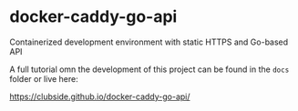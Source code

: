 # docker-caddy-go-api
Containerized development environment with static HTTPS and Go-based API

A full tutorial omn the development of this project can be found in the `docs` folder or live here:

https://clubside.github.io/docker-caddy-go-api/
